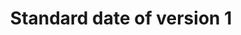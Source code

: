 ---
title: 'Standard date of version 1'
field: 'is.dateOfVersion1'
slug: 'global-standard-date-of-version-1'
description: 'Date when version 1 of a standard was first issued'
comment: 'Date in YYYY-MM-DD format. At the very least you must enter the year, but month and day is better if possible.'
required: False
module: 'Status'
cluster: 'Global'
policy: 'Date. Single value only.'
layout: 'home'
---